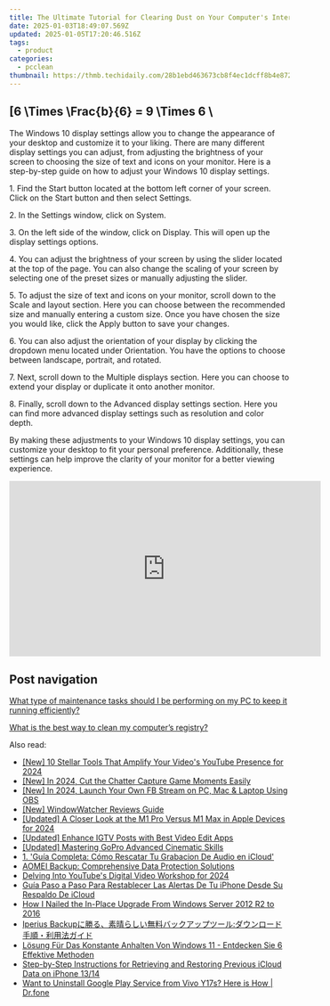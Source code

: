 ```yaml
---
title: The Ultimate Tutorial for Clearing Dust on Your Computer's Internals - Expert Advice From YL Software
date: 2025-01-03T18:49:07.569Z
updated: 2025-01-05T17:20:46.516Z
tags:
  - product
categories:
  - pcclean
thumbnail: https://thmb.techidaily.com/28b1ebd463673cb8f4ec1dcff8b4e8726440d728eedb4e2d44158053f9900732.jpg
---
```


## \[6 \Times \Frac{b}{6} = 9 \Times 6 \

The Windows 10 display settings allow you to change the appearance of your desktop and customize it to your liking. There are many different display settings you can adjust, from adjusting the brightness of your screen to choosing the size of text and icons on your monitor. Here is a step-by-step guide on how to adjust your Windows 10 display settings. 

1\. Find the Start button located at the bottom left corner of your screen. Click on the Start button and then select Settings.

2\. In the Settings window, click on System.

3\. On the left side of the window, click on Display. This will open up the display settings options. 

4\. You can adjust the brightness of your screen by using the slider located at the top of the page. You can also change the scaling of your screen by selecting one of the preset sizes or manually adjusting the slider.

5\. To adjust the size of text and icons on your monitor, scroll down to the Scale and layout section. Here you can choose between the recommended size and manually entering a custom size. Once you have chosen the size you would like, click the Apply button to save your changes.

6\. You can also adjust the orientation of your display by clicking the dropdown menu located under Orientation. You have the options to choose between landscape, portrait, and rotated.

7\. Next, scroll down to the Multiple displays section. Here you can choose to extend your display or duplicate it onto another monitor.

8\. Finally, scroll down to the Advanced display settings section. Here you can find more advanced display settings such as resolution and color depth. 

By making these adjustments to your Windows 10 display settings, you can customize your desktop to fit your personal preference. Additionally, these settings can help improve the clarity of your monitor for a better viewing experience.

<!-- affiliate ads begin -->
<iframe width="560" height="315" src="https://www.youtube.com/embed/r_wWybMqZEM?si=0nPjCQDLS2MCaQbG" title="YouTube video player" frameborder="0" allow="accelerometer; autoplay; clipboard-write; encrypted-media; gyroscope; picture-in-picture; web-share" referrerpolicy="strict-origin-when-cross-origin" allowfullscreen></iframe>
<!-- affiliate ads end -->

## Post navigation

[What type of maintenance tasks should I be performing on my PC to keep it running efficiently?](https://tools.techidaily.com/pcclean/products/)

[What is the best way to clean my computer’s registry?](https://tools.techidaily.com/pcclean/products/)

<ins class="adsbygoogle"
     style="display:block"
     data-ad-format="autorelaxed"
     data-ad-client="ca-pub-7571918770474297"
     data-ad-slot="1223367746"></ins>

<ins class="adsbygoogle"
     style="display:block"
     data-ad-client="ca-pub-7571918770474297"
     data-ad-slot="8358498916"
     data-ad-format="auto"
     data-full-width-responsive="true"></ins>

<span class="atpl-alsoreadstyle">Also read:</span>
<div><ul>
<li><a href="https://youtube-docs.techidaily.com/0-stellar-tools-that-amplify-your-videos-youtube-presence-for-2024/"><u>[New] 10 Stellar Tools That Amplify Your Video's YouTube Presence for 2024</u></a></li>
<li><a href="https://digital-screen-recording.techidaily.com/new-in-2024-cut-the-chatter-capture-game-moments-easily/"><u>[New] In 2024, Cut the Chatter Capture Game Moments Easily</u></a></li>
<li><a href="https://facebook-video-content.techidaily.com/new-in-2024-launch-your-own-fb-stream-on-pc-mac-and-laptop-using-obs/"><u>[New] In 2024, Launch Your Own FB Stream on PC, Mac & Laptop Using OBS</u></a></li>
<li><a href="https://article-posts.techidaily.com/new-windowwatcher-reviews-guide/"><u>[New] WindowWatcher Reviews Guide</u></a></li>
<li><a href="https://fox-direct.techidaily.com/updated-a-closer-look-at-the-m1-pro-versus-m1-max-in-apple-devices-for-2024/"><u>[Updated] A Closer Look at the M1 Pro Versus M1 Max in Apple Devices for 2024</u></a></li>
<li><a href="https://instagram-clips.techidaily.com/updated-enhance-igtv-posts-with-best-video-edit-apps/"><u>[Updated] Enhance IGTV Posts with Best Video Edit Apps</u></a></li>
<li><a href="https://fox-cloud.techidaily.com/updated-mastering-gopro-advanced-cinematic-skills/"><u>[Updated] Mastering GoPro Advanced Cinematic Skills</u></a></li>
<li><a href="https://discover-bits.techidaily.com/1-guia-completa-como-rescatar-tu-grabacion-de-audio-en-icloud/"><u>1. 'Guía Completa: Cómo Rescatar Tu Grabacion De Audio en iCloud'</u></a></li>
<li><a href="https://discover-bits.techidaily.com/aomei-backup-comprehensive-data-protection-solutions/"><u>AOMEI Backup: Comprehensive Data Protection Solutions</u></a></li>
<li><a href="https://youtube-video-recordings.techidaily.com/delving-into-youtubes-digital-video-workshop-for-2024/"><u>Delving Into YouTube's Digital Video Workshop for 2024</u></a></li>
<li><a href="https://discover-bits.techidaily.com/guia-paso-a-paso-para-restablecer-las-alertas-de-tu-iphone-desde-su-respaldo-de-icloud/"><u>Guía Paso a Paso Para Restablecer Las Alertas De Tu iPhone Desde Su Respaldo De iCloud</u></a></li>
<li><a href="https://discover-bits.techidaily.com/how-i-nailed-the-in-place-upgrade-from-windows-server-2012-r2-to-2016/"><u>How I Nailed the In-Place Upgrade From Windows Server 2012 R2 to 2016</u></a></li>
<li><a href="https://discover-bits.techidaily.com/iperius-backup/"><u>Iperius Backupに勝る、素晴らしい無料バックアップツール:ダウンロード手順・利用法ガイド</u></a></li>
<li><a href="https://discover-bits.techidaily.com/losung-fur-das-konstante-anhalten-von-windows-11-entdecken-sie-6-effektive-methoden/"><u>Lösung Für Das Konstante Anhalten Von Windows 11 - Entdecken Sie 6 Effektive Methoden</u></a></li>
<li><a href="https://discover-bits.techidaily.com/step-by-step-instructions-for-retrieving-and-restoring-previous-icloud-data-on-iphone-1314/"><u>Step-by-Step Instructions for Retrieving and Restoring Previous iCloud Data on iPhone 13/14</u></a></li>
<li><a href="https://howto.techidaily.com/want-to-uninstall-google-play-service-from-vivo-y17s-here-is-how-drfone-by-drfone-fix-android-problems-fix-android-problems/"><u>Want to Uninstall Google Play Service from Vivo Y17s? Here is How | Dr.fone</u></a></li>
</ul></div>

